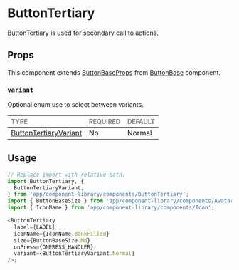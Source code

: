 # ButtonTertiary

ButtonTertiary is used for secondary call to actions.

## Props

This component extends [ButtonBaseProps](../ButtonBase/ButtonBase.types.ts#L14) from [ButtonBase](../ButtonBase/ButtonBase.tsx) component.

### `variant`

Optional enum use to select between variants.

| <span style="color:gray;font-size:14px">TYPE</span>   | <span style="color:gray;font-size:14px">REQUIRED</span> | <span style="color:gray;font-size:14px">DEFAULT</span> |
| :---------------------------------------------------- | :------------------------------------------------------ | :----------------------------------------------------- |
| [ButtonTertiaryVariant](./ButtonTertiary.types.ts#L7) | No                                                      | Normal                                                 |

## Usage

```javascript
// Replace import with relative path.
import ButtonTertiary, {
  ButtonTertiaryVariant,
} from 'app/component-library/components/ButtonTertiary';
import { ButtonBaseSize } from 'app/component-library/components/Avatars/AvatarBase';
import { IconName } from 'app/component-library/components/Icon';

<ButtonTertiary
  label={LABEL}
  iconName={IconName.BankFilled}
  size={ButtonBaseSize.Md}
  onPress={ONPRESS_HANDLER}
  variant={ButtonTertiaryVariant.Normal}
/>;
```
